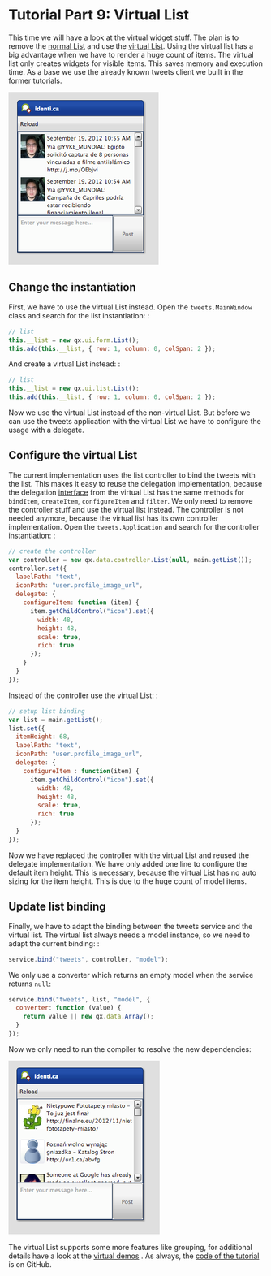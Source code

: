 # Tutorial Part 9: Virtual List

This time we will have a look at the virtual widget stuff. The plan is to remove
the [normal List](apps://apiviewer/#qx.ui.form.List) and use the
[virtual List](apps://apiviewer/#qx.ui.list.List). Using the virtual list has a
big advantage when we have to render a huge count of items. The virtual list
only creates widgets for visible items. This saves memory and execution time. As
a base we use the already known tweets client we built in the former tutorials.

![image](step42.png)

## Change the instantiation

First, we have to use the virtual List instead. Open the `tweets.MainWindow`
class and search for the list instantiation: :

```javascript
// list
this.__list = new qx.ui.form.List();
this.add(this.__list, { row: 1, column: 0, colSpan: 2 });
```

And create a virtual List instead: :

```javascript
// list
this.__list = new qx.ui.list.List();
this.add(this.__list, { row: 1, column: 0, colSpan: 2 });
```

Now we use the virtual List instead of the non-virtual List. But before we can
use the tweets application with the virtual List we have to configure the usage
with a delegate.

## Configure the virtual List

The current implementation uses the list controller to bind the tweets with the
list. This makes it easy to reuse the delegation implementation, because the
delegation [interface](apps://apiviewer/#qx.ui.list.core.IListDelegate) from the
virtual List has the same methods for `bindItem`, `createItem`, `configureItem`
and `filter`. We only need to remove the controller stuff and use the virtual
list instead. The controller is not needed anymore, because the virtual list has
its own controller implementation. Open the `tweets.Application` and search for
the controller instantiation: :

```javascript
// create the controller
var controller = new qx.data.controller.List(null, main.getList());
controller.set({
  labelPath: "text",
  iconPath: "user.profile_image_url",
  delegate: {
    configureItem: function (item) {
      item.getChildControl("icon").set({
        width: 48,
        height: 48,
        scale: true,
        rich: true
      });
    }
  }
});
```

Instead of the controller use the virtual List: :

```javascript
// setup list binding
var list = main.getList();
list.set({
  itemHeight: 68,
  labelPath: "text",
  iconPath: "user.profile_image_url",
  delegate: {
    configureItem : function(item) {
      item.getChildControl("icon").set({
        width: 48,
        height: 48,
        scale: true,
        rich: true
      });
  }
});
```

Now we have replaced the controller with the virtual List and reused the
delegate implementation. We have only added one line to configure the default
item height. This is necessary, because the virtual List has no auto sizing for
the item height. This is due to the huge count of model items.

## Update list binding

Finally, we have to adapt the binding between the tweets service and the virtual
list. The virtual list always needs a model instance, so we need to adapt the
current binding: :

```javascript
service.bind("tweets", controller, "model");
```

We only use a converter which returns an empty model when the service returns
`null`:

```javascript
service.bind("tweets", list, "model", {
  converter: function (value) {
    return value || new qx.data.Array();
  }
});
```

Now we only need to run the compiler to resolve the new dependencies:

![image](tutorial_4_5-2.png)

The virtual List supports some more features like grouping, for additional
details have a look at the
[virtual demos](apps://demobrowser/#virtual~List.html) . As always, the
[code of the tutorial](https://github.com/qooxdoo/qxl.tweet-tutorial/tree/master/tweets/step4.5)
is on GitHub.
